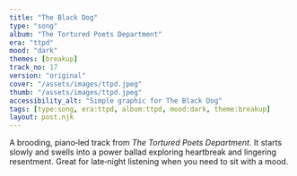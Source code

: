 ```yaml
---
title: "The Black Dog"
type: "song"
album: "The Tortured Poets Department"
era: "ttpd"
mood: "dark"
themes: [breakup]
track_no: 17
version: "original"
cover: "/assets/images/ttpd.jpeg"
thumb: "/assets/images/ttpd.jpeg"
accessibility_alt: "Simple graphic for The Black Dog"
tags: [type:song, era:ttpd, album:ttpd, mood:dark, theme:breakup]
layout: post.njk
---
```

A brooding, piano‑led track from *The Tortured Poets Department*. It starts slowly and swells into a power ballad exploring heartbreak and lingering resentment. Great for late‑night listening when you need to sit with a mood.